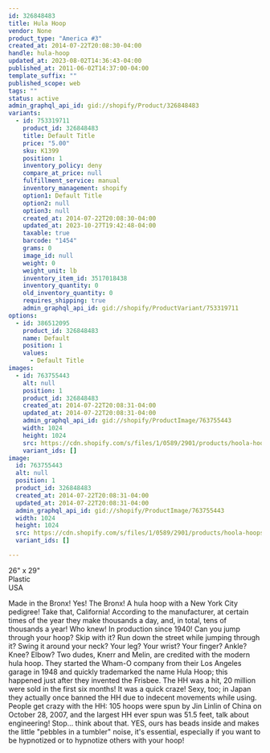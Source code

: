 ```yaml
---
id: 326848483
title: Hula Hoop
vendor: None
product_type: "America #3"
created_at: 2014-07-22T20:08:30-04:00
handle: hula-hoop
updated_at: 2023-08-02T14:36:43-04:00
published_at: 2011-06-02T14:37:00-04:00
template_suffix: ""
published_scope: web
tags: ""
status: active
admin_graphql_api_id: gid://shopify/Product/326848483
variants:
  - id: 753319711
    product_id: 326848483
    title: Default Title
    price: "5.00"
    sku: K1399
    position: 1
    inventory_policy: deny
    compare_at_price: null
    fulfillment_service: manual
    inventory_management: shopify
    option1: Default Title
    option2: null
    option3: null
    created_at: 2014-07-22T20:08:30-04:00
    updated_at: 2023-10-27T19:42:48-04:00
    taxable: true
    barcode: "1454"
    grams: 0
    image_id: null
    weight: 0
    weight_unit: lb
    inventory_item_id: 3517018438
    inventory_quantity: 0
    old_inventory_quantity: 0
    requires_shipping: true
    admin_graphql_api_id: gid://shopify/ProductVariant/753319711
options:
  - id: 386512095
    product_id: 326848483
    name: Default
    position: 1
    values:
      - Default Title
images:
  - id: 763755443
    alt: null
    position: 1
    product_id: 326848483
    created_at: 2014-07-22T20:08:31-04:00
    updated_at: 2014-07-22T20:08:31-04:00
    admin_graphql_api_id: gid://shopify/ProductImage/763755443
    width: 1024
    height: 1024
    src: https://cdn.shopify.com/s/files/1/0589/2901/products/hoola-hoops_1.jpeg?v=1406074111
    variant_ids: []
image:
  id: 763755443
  alt: null
  position: 1
  product_id: 326848483
  created_at: 2014-07-22T20:08:31-04:00
  updated_at: 2014-07-22T20:08:31-04:00
  admin_graphql_api_id: gid://shopify/ProductImage/763755443
  width: 1024
  height: 1024
  src: https://cdn.shopify.com/s/files/1/0589/2901/products/hoola-hoops_1.jpeg?v=1406074111
  variant_ids: []

---
```


26" x 29"  
Plastic  
USA

Made in the Bronx! Yes! The Bronx! A hula hoop with a New York City pedigree! Take that, California! According to the manufacturer, at certain times of the year they make thousands a day, and, in total, tens of thousands a year! Who knew! In production since 1940! Can you jump through your hoop? Skip with it? Run down the street while jumping through it? Swing it around your neck? Your leg? Your wrist? Your finger? Ankle? Knee? Elbow? Two dudes, Knerr and Melin, are credited with the modern hula hoop. They started the Wham-O company from their Los Angeles garage in 1948 and quickly trademarked the name Hula Hoop; this happened just after they invented the Frisbee. The HH was a hit, 20 million were sold in the first six months! It was a quick craze! Sexy, too; in Japan they actually once banned the HH due to indecent movements while using. People get crazy with the HH: 105 hoops were spun by Jin Linlin of China on October 28, 2007, and the largest HH ever spun was 51.5 feet, talk about engineering! Stop... think about that. YES, ours has beads inside and makes the little "pebbles in a tumbler" noise, it's essential, especially if you want to be hypnotized or to hypnotize others with your hoop!